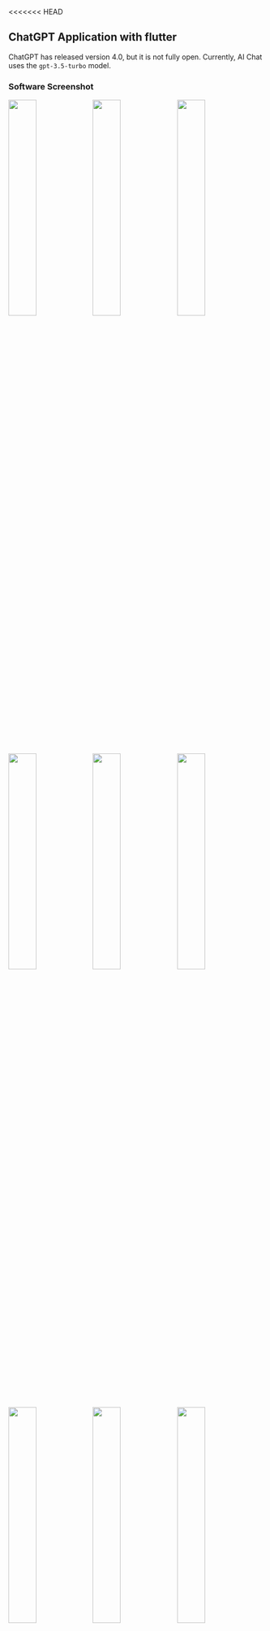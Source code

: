 <<<<<<< HEAD
## ChatGPT Application with flutter

ChatGPT has released version 4.0, but it is not fully open. Currently, AI Chat uses the `gpt-3.5-turbo` model.

### Software Screenshot

<div align=left>
<img src="./docs/1.jpeg" width="33%" /><img src="./docs/2.jpeg" width="33%" /><img src="./docs/2_1.jpeg" width="33%" />
</div>

<div align=left>
<img src="./docs/3.jpeg" width="33%" /><img src="./docs/3_1.jpeg" width="33%" /><img src="./docs/3_2.jpeg" width="33%" />
</div>

<div align=left>
<img src="./docs/4.jpeg" width="33%" /><img src="./docs/5.jpeg" width="33%" /><img src="./docs/6.jpeg" width="33%" />
</div>




